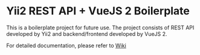 # Yii2 REST API + VueJS 2 Boilerplate

This is a boilerplate project for future use. The project consists of REST API developed by Yii2 and backend/frontend developed by VueJS 2.

For detailed documentation, please refer to [Wiki](https://gitlab.com/jdsteam/starter-kits/yii2-ngx-boilerplate/wikis/home)
